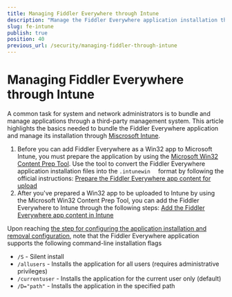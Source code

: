 ```yaml
---
title: Managing Fiddler Everywhere through Intune
description: "Manage the Fiddler Everywhere application installation through Microsoft Intune."
slug: fe-intune
publish: true
position: 40
previous_url: /security/managing-fiddler-through-intune
---
```


# Managing Fiddler Everywhere through Intune

A common task for system and network administrators is to bundle and manage applications through a third-party management system. This article highlights the basics needed to bundle the Fiddler Everywhere application and manage its installation through [Miscrosoft Intune](https://learn.microsoft.com/en-us/mem/intune/fundamentals/what-is-intune).


1. Before you can add Fiddler Everywhere as a Win32 app to Microsoft Intune, you must prepare the application by using the [Microsoft Win32 Content Prep Tool](https://github.com/microsoft/Microsoft-Win32-Content-Prep-Tool). Use the tool to convert the Fiddler Everywhere application installation files into the `.intunewin  ` format by following the official instructions:
    [Prepare the Fiddler Everywhere app content for upload](https://learn.microsoft.com/en-us/mem/intune/apps/apps-win32-prepare)
2. After you've prepared a Win32 app to be uploaded to Intune by using the Microsoft Win32 Content Prep Tool, you can add the Fiddler Everywhere to Intune through the following steps:
    [Add the Fiddler Everywhere app content in Intune](https://learn.microsoft.com/en-us/mem/intune/apps/apps-win32-add)

Upon reaching [the step for configuring the application installation and removal configuration](https://learn.microsoft.com/en-us/mem/intune/apps/apps-win32-add#step-2-program), note that the Fiddler Everywhere application supports the following command-line installation flags

* `/S` - Silent install
* `/allusers` - Installs the application for all users (requires administrative privileges)
* `/currentuser` - Installs the application for the current user only (default)
* `/D="path"` - Installs the application in the specified path